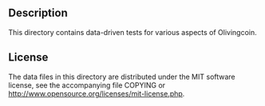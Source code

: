 Description
------------

This directory contains data-driven tests for various aspects of Olivingcoin.

License
--------

The data files in this directory are distributed under the MIT software
license, see the accompanying file COPYING or
http://www.opensource.org/licenses/mit-license.php.

